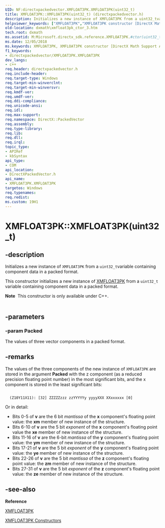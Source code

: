 ```yaml
---
UID: NF:directxpackedvector.XMFLOAT3PK.XMFLOAT3PK(uint32_t)
title: XMFLOAT3PK::XMFLOAT3PK(uint32_t) (directxpackedvector.h)
description: Initializes a new instance of XMFLOAT3PK from a uint32_tvariable containing component data in a packed format.
helpviewer_keywords: ["XMFLOAT3PK","XMFLOAT3PK constructor [DirectX Math Support APIs]","XMFLOAT3PK constructor [DirectX Math Support APIs]","XMFLOAT3PK structure","XMFLOAT3PK structure [DirectX Math Support APIs]","XMFLOAT3PK constructor","XMFLOAT3PK.XMFLOAT3PK","XMFLOAT3PK.XMFLOAT3PK(uint32_t)","XMFLOAT3PK::XMFLOAT3PK","XMFLOAT3PK::XMFLOAT3PK(uint32_t)","dxmath.xmfloat3pk_ctor_3"]
old-location: dxmath\xmfloat3pk_ctor_3.htm
tech.root: dxmath
ms.assetid: M:Microsoft.directx_sdk.reference.XMFLOAT3PK.#ctor(uint32_t)
ms.date: 12/05/2018
ms.keywords: XMFLOAT3PK, XMFLOAT3PK constructor [DirectX Math Support APIs], XMFLOAT3PK constructor [DirectX Math Support APIs],XMFLOAT3PK structure, XMFLOAT3PK structure [DirectX Math Support APIs],XMFLOAT3PK constructor, XMFLOAT3PK.XMFLOAT3PK, XMFLOAT3PK.XMFLOAT3PK(uint32_t), XMFLOAT3PK::XMFLOAT3PK, XMFLOAT3PK::XMFLOAT3PK(uint32_t), dxmath.xmfloat3pk_ctor_3
f1_keywords:
- directxpackedvector/XMFLOAT3PK.XMFLOAT3PK
dev_langs:
- c++
req.header: directxpackedvector.h
req.include-header: 
req.target-type: Windows
req.target-min-winverclnt: 
req.target-min-winversvr: 
req.kmdf-ver: 
req.umdf-ver: 
req.ddi-compliance: 
req.unicode-ansi: 
req.idl: 
req.max-support: 
req.namespace: DirectX::PackedVector
req.assembly: 
req.type-library: 
req.lib: 
req.dll: 
req.irql: 
topic_type:
- APIRef
- kbSyntax
api_type:
- COM
api_location:
- DirectXPackedVector.h
api_name:
- XMFLOAT3PK.XMFLOAT3PK
targetos: Windows
req.typenames: 
req.redist: 
ms.custom: 19H1
---
```


# XMFLOAT3PK::XMFLOAT3PK(uint32_t)


## -description


Initializes a new instance of <code>XMFLOAT3PK</code> from a <code>uint32_t</code>variable  containing component data in a packed format.

This constructor initializes a new instance of <a href="https://docs.microsoft.com/windows/desktop/api/directxpackedvector/ns-directxpackedvector-xmfloat3pk">XMFLOAT3PK</a> from a
  <code>uint32_t</code> variable  containing component data in a packed format.
<div class="alert"><b>Note</b>  This constructor is only available under C++.</div><div> </div>

## -parameters




### -param Packed

The values of three vector components in a packed format.
      


## -remarks



The values of the three components of the new instance of <code>XMFLOAT3PK</code> are stored
	in the argument <b>Packed</b> with the z component (as a reduced precision
	floating point number) in the most significant bits, and the x component is stored in the
	least significant bits:
 


```

  (Z10Y11X11): [32] ZZZZZzzz zzYYYYYy yyyyXXX XXxxxxxx [0]

```


Or in detail:


<ul>
<li>
Bits 0-5 of <b>v</b> are the 6 bit <i>mantissa</i> of the
	       <b>x</b> component's floating point value: the <b>xm</b> member of new instance of the structure.
	    

</li>
<li>
Bits 6-10 of <b>v</b> are the 5 bit <i>exponent</i> of the
		<b>x</b> component's floating point value the <b>xe</b> member of new instance of the structure.
	    

</li>
<li>
Bits 11-16 of <b>v</b> are the 6-bit <i>mantissa</i> of the
	       <b>y</b> component's floating point value: the <b>ym</b> member of new instance of the structure.
	    

</li>
<li>
Bits 17-21 of <b>v</b> are the 5 bit <i>exponent</i> of the
		<b>y</b> component's floating point value: the <b>ye</b> member of new instance of the structure.
	    

</li>
<li>
Bits 22-26 of <b>v</b> are the 5 bit <i>mantissa</i> of the
	       <b>z</b> component's floating point value: the <b>zm</b> member of new instance of the structure.
	    

</li>
<li>
Bits 27-31 of <b>v</b> are the 5 bit <i>exponent</i> of the
		<b>z</b> component's floating point value: the <b>ze</b> member of new instance of the structure.
	    

</li>
</ul>



## -see-also




<b>Reference</b>



<a href="https://docs.microsoft.com/windows/desktop/api/directxpackedvector/ns-directxpackedvector-xmfloat3pk">XMFLOAT3PK</a>



<a href="https://docs.microsoft.com/windows/desktop/dxmath/xmfloat3pk-ctor">XMFLOAT3PK Constructors</a>
 

 


